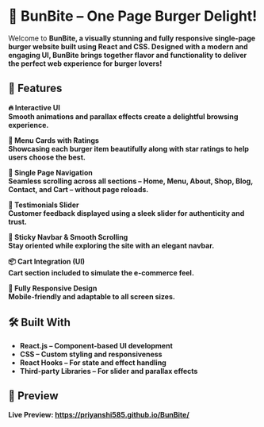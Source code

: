 <h1><b>🍔 BunBite – One Page Burger Delight!</b></h1>

Welcome to <b>BunBite<b>, a visually stunning and fully responsive <b>single-page burger website</b> built using <b>React</b> and <b>CSS</b>. Designed with a modern and engaging UI, BunBite brings together flavor and functionality to deliver the perfect web experience for burger lovers!


## 🚀 Features

<b>🔥 Interactive UI</b>  
Smooth animations and **parallax effects** create a delightful browsing experience.

<b>🍔 Menu Cards with Ratings</b>  
Showcasing each burger item beautifully along with star ratings to help users choose the best.

<b>🧾 Single Page Navigation</b>  
Seamless scrolling across all sections – <b>Home</b>, <b>Menu</b>, <b>About</b>, <b>Shop</b>, <b>Blog</b>, <b>Contact</b>, and <b>Cart</b> – without page reloads.

<b>🌟 Testimonials Slider</b>  
Customer feedback displayed using a sleek slider for authenticity and trust.

<b>📌 Sticky Navbar & Smooth Scrolling</b>  
Stay oriented while exploring the site with an elegant navbar.

<b>📦 Cart Integration (UI)</b>  
Cart section included to simulate the e-commerce feel.

<b>📱 Fully Responsive Design</b>  
Mobile-friendly and adaptable to all screen sizes.


## 🛠️ Built With

- <b>React.js</b> – Component-based UI development
- <b>CSS</b> – Custom styling and responsiveness
- <b>React Hooks</b> – For state and effect handling
- <b>Third-party Libraries</b> – For slider and parallax effects



## 📸 Preview

 <b>Live Preview:</b> https://priyanshi585.github.io/BunBite/ 
 
